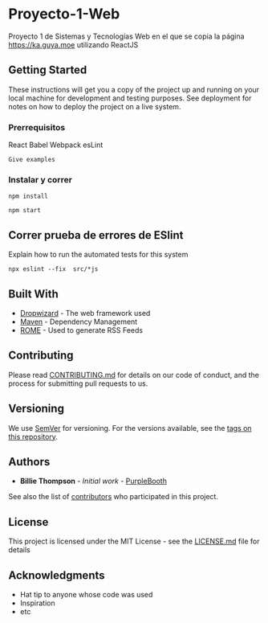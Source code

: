 # Proyecto-1-Web

Proyecto 1 de Sistemas y Tecnologías Web en el que se copia la página https://ka.guya.moe utilizando ReactJS

## Getting Started

These instructions will get you a copy of the project up and running on your local machine for development and testing purposes. See deployment for notes on how to deploy the project on a live system.

### Prerrequisitos

React
Babel
Webpack
esLint

```
Give examples
```

### Instalar y correr


```
npm install
```


```
npm start
```


## Correr prueba de errores de ESlint

Explain how to run the automated tests for this system

```
npx eslint --fix  src/*js
```



## Built With

* [Dropwizard](http://www.dropwizard.io/1.0.2/docs/) - The web framework used
* [Maven](https://maven.apache.org/) - Dependency Management
* [ROME](https://rometools.github.io/rome/) - Used to generate RSS Feeds

## Contributing

Please read [CONTRIBUTING.md](https://gist.github.com/PurpleBooth/b24679402957c63ec426) for details on our code of conduct, and the process for submitting pull requests to us.

## Versioning

We use [SemVer](http://semver.org/) for versioning. For the versions available, see the [tags on this repository](https://github.com/your/project/tags). 

## Authors

* **Billie Thompson** - *Initial work* - [PurpleBooth](https://github.com/PurpleBooth)

See also the list of [contributors](https://github.com/your/project/contributors) who participated in this project.

## License

This project is licensed under the MIT License - see the [LICENSE.md](LICENSE.md) file for details

## Acknowledgments

* Hat tip to anyone whose code was used
* Inspiration
* etc
